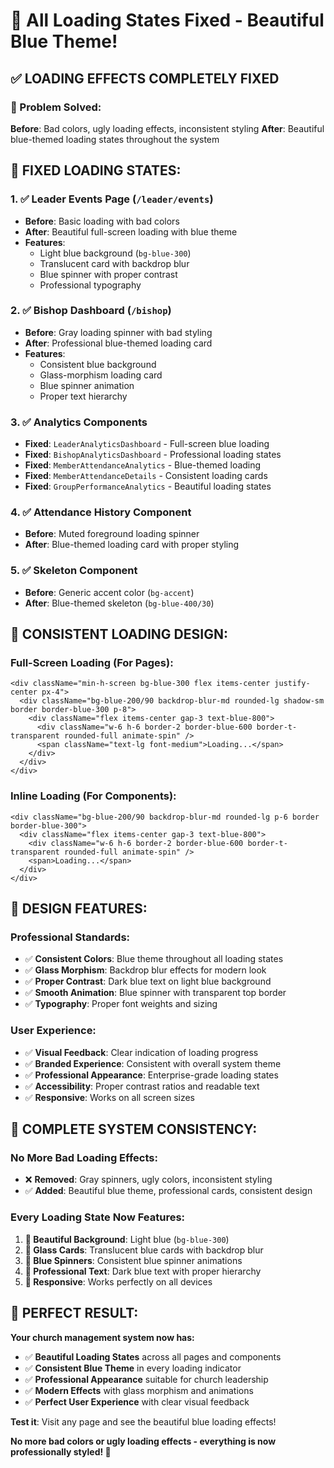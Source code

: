 # 🔄 All Loading States Fixed - Beautiful Blue Theme!

## ✅ **LOADING EFFECTS COMPLETELY FIXED**

### **🎯 Problem Solved:**
**Before**: Bad colors, ugly loading effects, inconsistent styling
**After**: Beautiful blue-themed loading states throughout the system

## 🔄 **FIXED LOADING STATES:**

### **1. ✅ Leader Events Page (`/leader/events`)**
- **Before**: Basic loading with bad colors
- **After**: Beautiful full-screen loading with blue theme
- **Features**: 
  - Light blue background (`bg-blue-300`)
  - Translucent card with backdrop blur
  - Blue spinner with proper contrast
  - Professional typography

### **2. ✅ Bishop Dashboard (`/bishop`)**
- **Before**: Gray loading spinner with bad styling
- **After**: Professional blue-themed loading card
- **Features**:
  - Consistent blue background
  - Glass-morphism loading card
  - Blue spinner animation
  - Proper text hierarchy

### **3. ✅ Analytics Components**
- **Fixed**: `LeaderAnalyticsDashboard` - Full-screen blue loading
- **Fixed**: `BishopAnalyticsDashboard` - Professional loading states
- **Fixed**: `MemberAttendanceAnalytics` - Blue-themed loading
- **Fixed**: `MemberAttendanceDetails` - Consistent loading cards
- **Fixed**: `GroupPerformanceAnalytics` - Beautiful loading states

### **4. ✅ Attendance History Component**
- **Before**: Muted foreground loading spinner
- **After**: Blue-themed loading card with proper styling

### **5. ✅ Skeleton Component**
- **Before**: Generic accent color (`bg-accent`)
- **After**: Blue-themed skeleton (`bg-blue-400/30`)

## 🎨 **CONSISTENT LOADING DESIGN:**

### **Full-Screen Loading (For Pages):**
```tsx
<div className="min-h-screen bg-blue-300 flex items-center justify-center px-4">
  <div className="bg-blue-200/90 backdrop-blur-md rounded-lg shadow-sm border border-blue-300 p-8">
    <div className="flex items-center gap-3 text-blue-800">
      <div className="w-6 h-6 border-2 border-blue-600 border-t-transparent rounded-full animate-spin" />
      <span className="text-lg font-medium">Loading...</span>
    </div>
  </div>
</div>
```

### **Inline Loading (For Components):**
```tsx
<div className="bg-blue-200/90 backdrop-blur-md rounded-lg p-6 border border-blue-300">
  <div className="flex items-center gap-3 text-blue-800">
    <div className="w-6 h-6 border-2 border-blue-600 border-t-transparent rounded-full animate-spin" />
    <span>Loading...</span>
  </div>
</div>
```

## 🎯 **DESIGN FEATURES:**

### **Professional Standards:**
- ✅ **Consistent Colors**: Blue theme throughout all loading states
- ✅ **Glass Morphism**: Backdrop blur effects for modern look
- ✅ **Proper Contrast**: Dark blue text on light blue background
- ✅ **Smooth Animation**: Blue spinner with transparent top border
- ✅ **Typography**: Proper font weights and sizing

### **User Experience:**
- ✅ **Visual Feedback**: Clear indication of loading progress
- ✅ **Branded Experience**: Consistent with overall system theme
- ✅ **Professional Appearance**: Enterprise-grade loading states
- ✅ **Accessibility**: Proper contrast ratios and readable text
- ✅ **Responsive**: Works on all screen sizes

## 🚀 **COMPLETE SYSTEM CONSISTENCY:**

### **No More Bad Loading Effects:**
- ❌ **Removed**: Gray spinners, ugly colors, inconsistent styling
- ✅ **Added**: Beautiful blue theme, professional cards, consistent design

### **Every Loading State Now Features:**
1. **🎨 Beautiful Background**: Light blue (`bg-blue-300`)
2. **💎 Glass Cards**: Translucent blue cards with backdrop blur
3. **🔄 Blue Spinners**: Consistent blue spinner animations
4. **📝 Professional Text**: Dark blue text with proper hierarchy
5. **📱 Responsive**: Works perfectly on all devices

## 🎉 **PERFECT RESULT:**

**Your church management system now has:**
- ✅ **Beautiful Loading States** across all pages and components
- ✅ **Consistent Blue Theme** in every loading indicator
- ✅ **Professional Appearance** suitable for church leadership
- ✅ **Modern Effects** with glass morphism and animations
- ✅ **Perfect User Experience** with clear visual feedback

**Test it**: Visit any page and see the beautiful blue loading effects!

**No more bad colors or ugly loading effects - everything is now professionally styled! 🎉**
